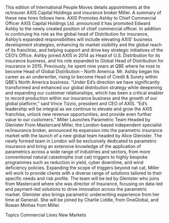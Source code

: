 This edition of International People Moves details appointments at the re/insurer AXIS Capital Holdings and insurance broker Miller.
A summary of these new hires follows here.
AXIS Promotes Ashby to Chief Commercial Officer
AXIS Capital Holdings Ltd. announced it has promoted Edward Ashby to the newly created position of chief commercial officer. In addition to continuing his role as the global head of Distribution for insurance,
Ashby’s expanded responsibilities will include elevating AXIS’ business development strategies, enhancing its market visibility and the global reach of its franchise, and helping support and drive key strategic initiatives of the CEO’s Office.
Ashby joined AXIS in 2014 as Head of U.S. Distribution for its insurance business, and his role expanded to Global Head of Distribution for insurance in 2015. Previously, he spent nine years at QBE where he rose to become Head of Global Distribution – North America. Mr. Ashby began his career as an underwriter, rising to become Head of Credit & Surety within QBE’s North America business.
“Under Ed’s direction we have significantly transformed and enhanced our global distribution strategy while deepening and expanding our customer relationships, which has been a critical enabler to record production within our insurance business and the growth of our global platform,” said Vince Tizzio, president and CEO of AXIS. “Ed’s leadership will be integral as we continue to elevate and grow the AXIS franchise, unlock new revenue opportunities, and provide even further value to our customers.”
Miller Launches Parametric Team Headed by Glenister From Mastercard
Miller, the London-based independent specialist re/insurance broker, announced its expansion into the parametric insurance market with the launch of a new global team headed by Alice Glenister.
The newly formed team in London will be exclusively dedicated to parametric insurance and bring an extensive knowledge of the application of parametrics across a wide range of industries and sectors, from more conventional natural catastrophe (nat cat) triggers to highly bespoke programmes such as reduction in yield, cyber downtime, and wind deficiency policies. Expanding the scope of triggers beyond nat cat, Miller will work to provide clients with a diverse range of solutions tailored to their specific needs and risk profile.
The team will be led by Glenister who joins from Mastercard where she was director of Insurance, focusing on data-led and payment-led solutions to drive innovation across the parametric market. Glenister also brings parametric underwriting experience from her time at Generali. She will be joined by Charlie Liddle, from OneGlobal, and Rowan Minhas from Miller.

Topics
Commercial Lines
New Markets
